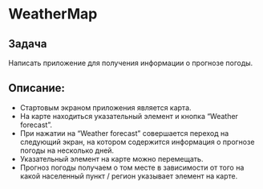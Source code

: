 # WeatherMap
## Задача
Написать приложение для получения информации о прогнозе погоды.
## Описание:
* Стартовым экраном приложения является карта.
* На карте находиться указательный элемент и кнопка “Weather forecast”.
* При нажатии на “Weather forecast” совершается переход на следующий экран, на котором содержится информация о прогнозе погоды на несколько дней.
* Указательный элемент на карте можно перемещать.
* Прогноз погоды получаем о том месте в зависимости от того на какой населенный пункт / регион указывает элемент на карте.

